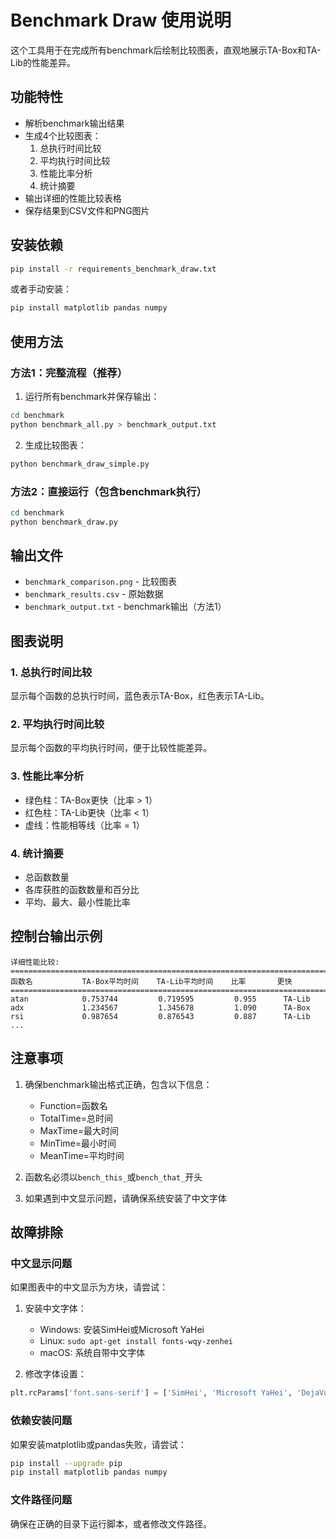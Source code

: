 # Benchmark Draw 使用说明

这个工具用于在完成所有benchmark后绘制比较图表，直观地展示TA-Box和TA-Lib的性能差异。

## 功能特性

- 解析benchmark输出结果
- 生成4个比较图表：
  1. 总执行时间比较
  2. 平均执行时间比较  
  3. 性能比率分析
  4. 统计摘要
- 输出详细的性能比较表格
- 保存结果到CSV文件和PNG图片

## 安装依赖

```bash
pip install -r requirements_benchmark_draw.txt
```

或者手动安装：

```bash
pip install matplotlib pandas numpy
```

## 使用方法

### 方法1：完整流程（推荐）

1. 运行所有benchmark并保存输出：
```bash
cd benchmark
python benchmark_all.py > benchmark_output.txt
```

2. 生成比较图表：
```bash
python benchmark_draw_simple.py
```

### 方法2：直接运行（包含benchmark执行）

```bash
cd benchmark
python benchmark_draw.py
```

## 输出文件

- `benchmark_comparison.png` - 比较图表
- `benchmark_results.csv` - 原始数据
- `benchmark_output.txt` - benchmark输出（方法1）

## 图表说明

### 1. 总执行时间比较
显示每个函数的总执行时间，蓝色表示TA-Box，红色表示TA-Lib。

### 2. 平均执行时间比较
显示每个函数的平均执行时间，便于比较性能差异。

### 3. 性能比率分析
- 绿色柱：TA-Box更快（比率 > 1）
- 红色柱：TA-Lib更快（比率 < 1）
- 虚线：性能相等线（比率 = 1）

### 4. 统计摘要
- 总函数数量
- 各库获胜的函数数量和百分比
- 平均、最大、最小性能比率

## 控制台输出示例

```
详细性能比较:
================================================================================
函数名           TA-Box平均时间    TA-Lib平均时间    比率       更快      
================================================================================
atan            0.753744         0.719595         0.955      TA-Lib     
adx             1.234567         1.345678         1.090      TA-Box     
rsi             0.987654         0.876543         0.887      TA-Lib     
...
```

## 注意事项

1. 确保benchmark输出格式正确，包含以下信息：
   - Function=函数名
   - TotalTime=总时间
   - MaxTime=最大时间
   - MinTime=最小时间
   - MeanTime=平均时间

2. 函数名必须以`bench_this_`或`bench_that_`开头

3. 如果遇到中文显示问题，请确保系统安装了中文字体

## 故障排除

### 中文显示问题
如果图表中的中文显示为方块，请尝试：

1. 安装中文字体：
   - Windows: 安装SimHei或Microsoft YaHei
   - Linux: `sudo apt-get install fonts-wqy-zenhei`
   - macOS: 系统自带中文字体

2. 修改字体设置：
```python
plt.rcParams['font.sans-serif'] = ['SimHei', 'Microsoft YaHei', 'DejaVu Sans']
```

### 依赖安装问题
如果安装matplotlib或pandas失败，请尝试：

```bash
pip install --upgrade pip
pip install matplotlib pandas numpy
```

### 文件路径问题
确保在正确的目录下运行脚本，或者修改文件路径。 